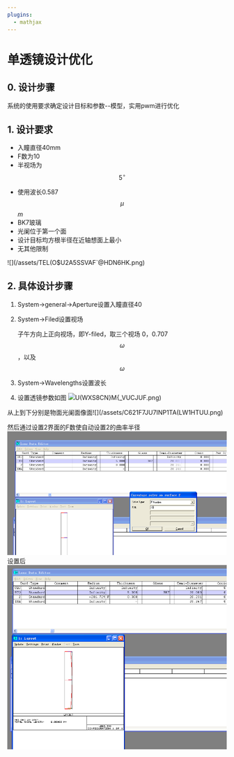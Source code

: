 ```yaml
---
plugins:
  - mathjax
---
```


# 单透镜设计优化

## 0. 设计步骤

系统的使用要求确定设计目标和参数--模型，实用pwm进行优化

## 1. 设计要求

* 入瞳直径40mm
* F数为10
* 半视场为$$5^\circ$$
- 使用波长0.587$$\mu$$_m_
- BK7玻璃
- 光阑位于第一个面
- 设计目标均方根半径在近轴想面上最小
- 无其他限制

![](/assets/TEL(O$U2A5SSVAF`@HDN6HK.png)

## 2. 具体设计步骤
1. System->general->Aperture设置入瞳直径40
1. System->Filed设置视场

   子午方向上正向视场，即Y-filed，取三个视场
   0，0.707$$\omega$$，以及$$\omega$$
1. System->Wavelengths设置波长
1. 设置透镜参数如图
![](/assets/D5}R)U(WXS8CN}M{_VUCJUF.png)

从上到下分别是物面光阑面像面![](/assets/C621F7JU7INP1TA(LW1HTUU.png)

然后通过设置2界面的F数使自动设置2的曲率半径
![](/assets/QUS`96QV%H()}Q7J$9QTN$I.png)
设置后
![](/assets/JTXUG_YPO9$TKAGZU1_D9$I.png)

   
   




